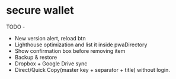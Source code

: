 # secure wallet

TODO -

- New version alert, reload btn
- Lighthouse optimization and list it inside pwaDirectory
- Show confirmation box before removing item
- Backup & restore
- Dropbox + Google Drive sync
- Direct/Quick Copy(master key + separator + title) without login.
